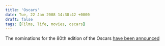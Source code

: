 ```yaml
---
title: 'Oscars'
date: Tue, 22 Jan 2008 14:38:42 +0000
draft: false
tags: [Films, life, movies, oscars]
---
```


The nominations for the 80th edition of the Oscars [have been announced](http://www.imdb.com/features/rto/2008/oscars)